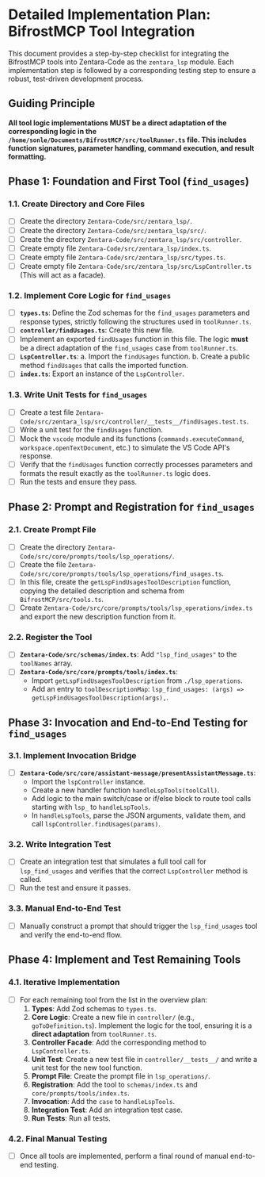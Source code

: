 # Detailed Implementation Plan: BifrostMCP Tool Integration

This document provides a step-by-step checklist for integrating the BifrostMCP tools into Zentara-Code as the `zentara_lsp` module. Each implementation step is followed by a corresponding testing step to ensure a robust, test-driven development process.

## Guiding Principle
**All tool logic implementations MUST be a direct adaptation of the corresponding logic in the `/home/sonle/Documents/BifrostMCP/src/toolRunner.ts` file. This includes function signatures, parameter handling, command execution, and result formatting.**

## Phase 1: Foundation and First Tool (`find_usages`)

### 1.1. Create Directory and Core Files
- [ ] Create the directory `Zentara-Code/src/zentara_lsp/`.
- [ ] Create the directory `Zentara-Code/src/zentara_lsp/src/`.
- [ ] Create the directory `Zentara-Code/src/zentara_lsp/src/controller`.
- [ ] Create empty file `Zentara-Code/src/zentara_lsp/index.ts`.
- [ ] Create empty file `Zentara-Code/src/zentara_lsp/src/types.ts`.
- [ ] Create empty file `Zentara-Code/src/zentara_lsp/src/LspController.ts` (This will act as a facade).

### 1.2. Implement Core Logic for `find_usages`
- [ ] **`types.ts`**: Define the Zod schemas for the `find_usages` parameters and response types, strictly following the structures used in `toolRunner.ts`.
- [ ] **`controller/findUsages.ts`**: Create this new file.
- [ ] Implement an exported `findUsages` function in this file. The logic **must** be a direct adaptation of the `find_usages` case from `toolRunner.ts`.
- [ ] **`LspController.ts`**: a. Import the `findUsages` function. b. Create a public method `findUsages` that calls the imported function.
- [ ] **`index.ts`**: Export an instance of the `LspController`.

### 1.3. Write Unit Tests for `find_usages`
- [ ] Create a test file `Zentara-Code/src/zentara_lsp/src/controller/__tests__/findUsages.test.ts`.
- [ ] Write a unit test for the `findUsages` function.
- [ ] Mock the `vscode` module and its functions (`commands.executeCommand`, `workspace.openTextDocument`, etc.) to simulate the VS Code API's response.
- [ ] Verify that the `findUsages` function correctly processes parameters and formats the result exactly as the `toolRunner.ts` logic does.
- [ ] Run the tests and ensure they pass.

## Phase 2: Prompt and Registration for `find_usages`

### 2.1. Create Prompt File
- [ ] Create the directory `Zentara-Code/src/core/prompts/tools/lsp_operations/`.
- [ ] Create the file `Zentara-Code/src/core/prompts/tools/lsp_operations/find_usages.ts`.
- [ ] In this file, create the `getLspFindUsagesToolDescription` function, copying the detailed description and schema from `BifrostMCP/src/tools.ts`.
- [ ] Create `Zentara-Code/src/core/prompts/tools/lsp_operations/index.ts` and export the new description function from it.

### 2.2. Register the Tool
- [ ] **`Zentara-Code/src/schemas/index.ts`**: Add `"lsp_find_usages"` to the `toolNames` array.
- [ ] **`Zentara-Code/src/core/prompts/tools/index.ts`**:
    - Import `getLspFindUsagesToolDescription` from `./lsp_operations`.
    - Add an entry to `toolDescriptionMap`: `lsp_find_usages: (args) => getLspFindUsagesToolDescription(args),`.

## Phase 3: Invocation and End-to-End Testing for `find_usages`

### 3.1. Implement Invocation Bridge
- [ ] **`Zentara-Code/src/core/assistant-message/presentAssistantMessage.ts`**:
    - Import the `lspController` instance.
    - Create a new handler function `handleLspTools(toolCall)`.
    - Add logic to the main switch/case or if/else block to route tool calls starting with `lsp_` to `handleLspTools`.
    - In `handleLspTools`, parse the JSON arguments, validate them, and call `lspController.findUsages(params)`.

### 3.2. Write Integration Test
- [ ] Create an integration test that simulates a full tool call for `lsp_find_usages` and verifies that the correct `LspController` method is called.
- [ ] Run the test and ensure it passes.

### 3.3. Manual End-to-End Test
- [ ] Manually construct a prompt that should trigger the `lsp_find_usages` tool and verify the end-to-end flow.

## Phase 4: Implement and Test Remaining Tools

### 4.1. Iterative Implementation
- [ ] For each remaining tool from the list in the overview plan:
    1.  **Types**: Add Zod schemas to `types.ts`.
    2.  **Core Logic**: Create a new file in `controller/` (e.g., `goToDefinition.ts`). Implement the logic for the tool, ensuring it is a **direct adaptation** from `toolRunner.ts`.
    3.  **Controller Facade**: Add the corresponding method to `LspController.ts`.
    4.  **Unit Test**: Create a new test file in `controller/__tests__/` and write a unit test for the new tool function.
    5.  **Prompt File**: Create the prompt file in `lsp_operations/`.
    6.  **Registration**: Add the tool to `schemas/index.ts` and `core/prompts/tools/index.ts`.
    7.  **Invocation**: Add the `case` to `handleLspTools`.
    8.  **Integration Test**: Add an integration test case.
    9.  **Run Tests**: Run all tests.

### 4.2. Final Manual Testing
- [ ] Once all tools are implemented, perform a final round of manual end-to-end testing.